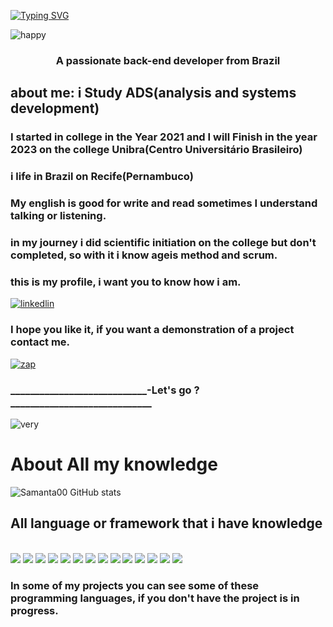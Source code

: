 [![Typing SVG](https://readme-typing-svg.demolab.com/?lines=Ellen)](https://git.io/typing-svg)

![happy](https://emojipedia-us.s3.amazonaws.com/source/microsoft-teams/337/woman-raising-hand-medium-skin-tone_1f64b-1f3fd-200d-2640-fe0f.png)
<h3 align="center">A passionate back-end developer from Brazil</h3>

## about me: i Study ADS(analysis and systems development) 
### I started in college in the Year 2021 and I will Finish in the year 2023 on the college Unibra(Centro Universitário Brasileiro)
### i life in Brazil on Recife(Pernambuco)
### My english is good for write and read sometimes I understand talking or listening.

### in my journey i did scientific initiation on the college but don't completed, so with it i know ageis method and scrum.

### this is my profile, i want you to know how i am.

[![linkedlin](https://img.shields.io/badge/LinkedIn-0077B5?style=for-the-badge&logo=linkedin&logoColor=white)](https://www.linkedin.com/in/ellen-samanta-nunes-da-silva-674a42227/)

### I hope you like it, if you want a demonstration of a project contact me. 
[![zap](https://img.shields.io/badge/WhatsApp-25D366?style=for-the-badge&logo=whatsapp&logoColor=white)](https://api.whatsapp.com/send?phone=5581981311245)


### ____________________________-Let's go ? _____________________________

![very](https://media0.giphy.com/media/LXHJRRjnviw7e/giphy.gif?cid=790b76110b12ba450501b345270ccdd4907170ae696d336c&rid=giphy.gif&ct=g)

# About All my knowledge
![Samanta00 GitHub stats](https://github-readme-stats.vercel.app/api?username=Samanta00&show_icons=true&theme=radical)

## All language or framework that i have knowledge 
<div alt="html5" style="display: inline_block"><br/>
<img src="https://img.shields.io/badge/HTML5-E34F26?style=for-the-badge&logo=html5&logoColor=white">
<img src="https://img.shields.io/badge/CSS-239120?&style=for-the-badge&logo=css3&logoColor=white">
<img src="https://img.shields.io/badge/Python-14354C?style=for-the-badge&logo=python&logoColor=white">
<img src="https://img.shields.io/badge/JavaScript-323330?style=for-the-badge&logo=javascript&logoColor=F7DF1E">
<img src="https://img.shields.io/badge/PHP-777BB4?style=for-the-badge&logo=php&logoColor=white">
<img src="https://img.shields.io/badge/React-20232A?style=for-the-badge&logo=react&logoColor=61DAFB">
<img src="https://img.shields.io/badge/React_Native-20232A?style=for-the-badge&logo=react&logoColor=61DAFB">
<img src="https://img.shields.io/badge/MySQL-00000F?style=for-the-badge&logo=mysql&logoColor=white">
<img src="https://img.shields.io/badge/Node.js-43853D?style=for-the-badge&logo=node.js&logoColor=white">
<img src="https://img.shields.io/badge/Bootstrap-563D7C?style=for-the-badge&logo=bootstrap&logoColor=white">
<img src="https://img.shields.io/badge/GitHub-100000?style=for-the-badge&logo=github&logoColor=white">
<img src="https://img.shields.io/badge/Microsoft_Excel-217346?style=for-the-badge&logo=microsoft-excel&logoColor=white">
<img src="https://img.shields.io/badge/Microsoft_PowerPoint-B7472A?style=for-the-badge&logo=microsoft-powerpoint&logoColor=white">
<img src="https://img.shields.io/badge/Microsoft_Word-2B579A?style=for-the-badge&logo=microsoft-word&logoColor=white">


</div>

### In some of my projects you can see some of these programming languages, if you don't have the project is in progress.


